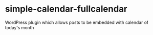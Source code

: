 # simple-calendar-fullcalendar
WordPress plugin which allows posts to be embedded with calendar of today's month
